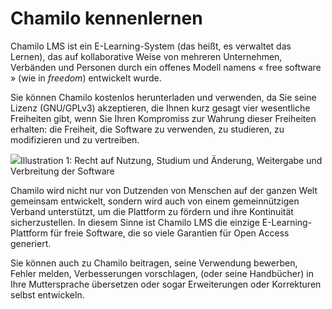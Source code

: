 # Chamilo kennenlernen

Chamilo LMS ist ein E-Learning-System \(das heißt, es verwaltet das Lernen\), das auf kollaborative Weise von mehreren Unternehmen, Verbänden und Personen durch ein offenes Modell namens « free software » \(wie in _freedom_\) entwickelt wurde.

Sie können Chamilo kostenlos herunterladen und verwenden, da Sie seine Lizenz \(GNU/GPLv3\) akzeptieren, die Ihnen kurz gesagt vier wesentliche Freiheiten gibt, wenn Sie Ihren Kompromiss zur Wahrung dieser Freiheiten erhalten: die Freiheit, die Software zu verwenden, zu studieren, zu modifizieren und zu vertreiben.

![](../../.gitbook/assets/images268%20%286%29.png)Illustration 1: Recht auf Nutzung, Studium und Änderung, Weitergabe und Verbreitung der Software

Chamilo wird nicht nur von Dutzenden von Menschen auf der ganzen Welt gemeinsam entwickelt, sondern wird auch von einem gemeinnützigen Verband unterstützt, um die Plattform zu fördern und ihre Kontinuität sicherzustellen. In diesem Sinne ist Chamilo LMS die einzige E-Learning-Plattform für freie Software, die so viele Garantien für Open Access generiert.

Sie können auch zu Chamilo beitragen, seine Verwendung bewerben, Fehler melden, Verbesserungen vorschlagen, \(oder seine Handbücher\) in Ihre Muttersprache übersetzen oder sogar Erweiterungen oder Korrekturen selbst entwickeln.

